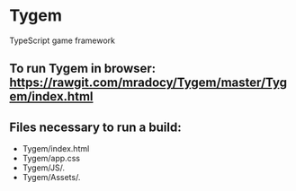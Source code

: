 # Tygem
TypeScript game framework

## To run Tygem in browser: https://rawgit.com/mradocy/Tygem/master/Tygem/index.html

## Files necessary to run a build:
* Tygem/index.html
* Tygem/app.css
* Tygem/JS/*.*
* Tygem/Assets/*.*
